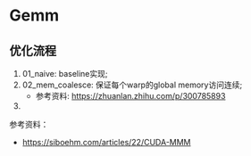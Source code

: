 # Gemm

## 优化流程
1. 01_naive: baseline实现;
2. 02_mem_coalesce: 保证每个warp的global memory访问连续;
    - 参考资料: https://zhuanlan.zhihu.com/p/300785893
3. 

参考资料：
- https://siboehm.com/articles/22/CUDA-MMM